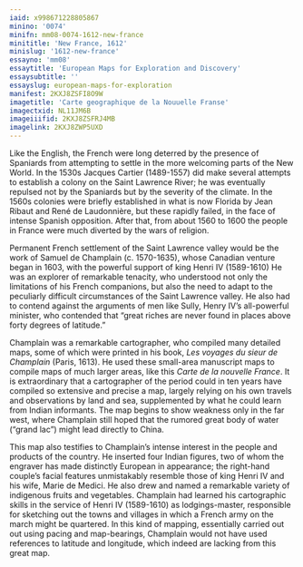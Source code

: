 ```yaml
---
iaid: x998671228805867
minino: '0074'
minifn: mm08-0074-1612-new-france
minititle: 'New France, 1612'
minislug: '1612-new-france'
essayno: 'mm08'
essaytitle: 'European Maps for Exploration and Discovery'
essaysubtitle: ''
essayslug: european-maps-for-exploration
manifest: 2KXJ8ZSFI8O9W
imagetitle: 'Carte geographique de la Nouuelle Franse'
imagectxid: NL11JM6B
imageiiifid: 2KXJ8ZSFRJ4MB
imagelink: 2KXJ8ZWP5UXD
---
```

Like the English, the French were long deterred by the presence of Spaniards from attempting to settle in the more welcoming parts of the New World. In the 1530s Jacques Cartier (1489-1557) did make several attempts to establish a colony on the Saint Lawrence River; he was eventually repulsed not by the Spaniards but by the severity of the climate. In the 1560s colonies were briefly established in what is now Florida by Jean Ribaut and René de Laudonnière, but these rapidly failed, in the face of intense Spanish opposition. After that, from about 1560 to 1600 the people in France were much diverted by the wars of religion. 

Permanent French settlement of the Saint Lawrence valley would be the work of Samuel de Champlain (c. 1570-1635), whose Canadian venture began in 1603, with the powerful support of king Henri IV (1589-1610) He was an explorer of remarkable tenacity, who understood not only the limitations of his French companions, but also the need to adapt to the peculiarly difficult circumstances of the Saint Lawrence valley. He also had to contend against the arguments of men like Sully, Henry IV’s all-powerful minister, who contended that “great riches are never found in places above forty degrees of latitude.” 

Champlain was a remarkable cartographer, who compiled many detailed maps, some of which were printed in his book, _Les voyages du sieur de Champlain_ (Paris, 1613). He used these small-area manuscript maps to compile maps of much larger areas, like this _Carte de la nouvelle France_. It is extraordinary that a cartographer of the period could in ten years have compiled so extensive and precise a map, largely relying on his own travels and observations by land and sea, supplemented by what he could learn from Indian informants. The map begins to show weakness only in the far west, where Champlain still hoped that the rumored great body of water (“grand lac”) might lead directly to China. 

This map also testifies to Champlain’s intense interest in the people and products of the country. He inserted four Indian figures, two of whom the engraver has made distinctly European in appearance; the right-hand couple’s facial features unmistakably resemble those of king Henri IV and his wife, Marie de Medici. He also drew and named a remarkable variety of indigenous fruits and vegetables. Champlain had learned his cartographic skills in the service of Henri IV (1589-1610) as lodgings-master, responsible for sketching out the towns and villages in which a French army on the march might be quartered. In this kind of mapping, essentially carried out out using pacing and map-bearings, Champlain would not have used references to latitude and longitude, which indeed are lacking from this great map. 



